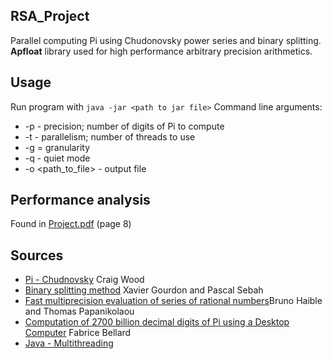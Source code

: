 ## RSA_Project
 Parallel computing Pi using Chudonovsky power series and binary splitting. **Apfloat** library used for high performance arbitrary precision arithmetics.
## Usage
 Run program with `java -jar <path to jar file>`
 Command line arguments:
  * -p <number> - precision; number of digits of Pi to compute
  * -t <number> - parallelism; number of threads to use
  * -g <number> = granularity
  * -q - quiet mode
  * -o <path_to_file> - output file
 ## Performance analysis
  Found in [Project.pdf](https://github.com/Ivaylogi98/RSA_Project/blob/master/Project.pdf) (page 8)
 ## Sources
 * [Pi - Chudnovsky](https://www.craig-wood.com/nick/articles/pi-chudnovsky/) Craig Wood
 * [Binary splitting method](http://numbers.computation.free.fr/Constants/Algorithms/splitting.html) Xavier Gourdon and Pascal Sebah
 * [Fast multiprecision evaluation of series of rational numbers](https://www.ginac.de/CLN/binsplit.pdf)Bruno Haible and Thomas Papanikolaou
 * [Computation of 2700 billion decimal digits of Pi using a Desktop Computer](https://pdfs.semanticscholar.org/6cf7/1234c8662100277b1057467d5917c5954f40.pdf) Fabrice Bellard
 * [Java - Multithreading](https://www.tutorialspoint.com/java/java_multithreading.htm)
